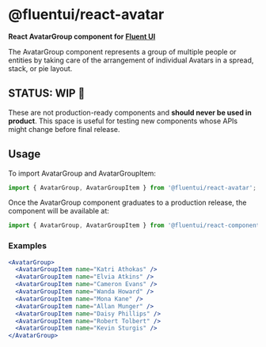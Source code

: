 # @fluentui/react-avatar

**React AvatarGroup component for [Fluent UI](https://dev.microsoft.com/fluentui)**

The AvatarGroup component represents a group of multiple people or entities by taking care of the arrangement of individual Avatars in a spread, stack, or pie layout.

## STATUS: WIP 🚧

These are not production-ready components and **should never be used in product**. This space is useful for testing new components whose APIs might change before final release.

## Usage

To import AvatarGroup and AvatarGroupItem:

```js
import { AvatarGroup, AvatarGroupItem } from '@fluentui/react-avatar';
```

Once the AvatarGroup component graduates to a production release, the component will be available at:

```js
import { AvatarGroup, AvatarGroupItem } from '@fluentui/react-components';
```

### Examples

```jsx
<AvatarGroup>
  <AvatarGroupItem name="Katri Athokas" />
  <AvatarGroupItem name="Elvia Atkins" />
  <AvatarGroupItem name="Cameron Evans" />
  <AvatarGroupItem name="Wanda Howard" />
  <AvatarGroupItem name="Mona Kane" />
  <AvatarGroupItem name="Allan Munger" />
  <AvatarGroupItem name="Daisy Phillips" />
  <AvatarGroupItem name="Robert Tolbert" />
  <AvatarGroupItem name="Kevin Sturgis" />
</AvatarGroup>
```